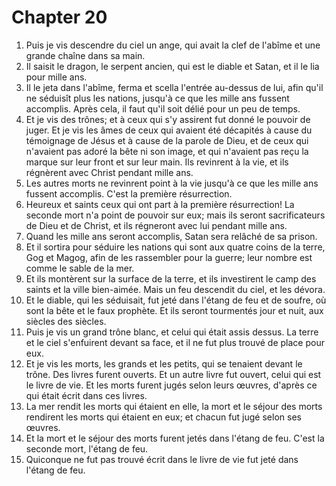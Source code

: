 # Chapter 20

1. Puis je vis descendre du ciel un ange, qui avait la clef de l'abîme et une grande chaîne dans sa main.
2. Il saisit le dragon, le serpent ancien, qui est le diable et Satan, et il le lia pour mille ans.
3. Il le jeta dans l'abîme, ferma et scella l'entrée au-dessus de lui, afin qu'il ne séduisît plus les nations, jusqu'à ce que les mille ans fussent accomplis. Après cela, il faut qu'il soit délié pour un peu de temps.
4. Et je vis des trônes; et à ceux qui s'y assirent fut donné le pouvoir de juger. Et je vis les âmes de ceux qui avaient été décapités à cause du témoignage de Jésus et à cause de la parole de Dieu, et de ceux qui n'avaient pas adoré la bête ni son image, et qui n'avaient pas reçu la marque sur leur front et sur leur main. Ils revinrent à la vie, et ils régnèrent avec Christ pendant mille ans.
5. Les autres morts ne revinrent point à la vie jusqu'à ce que les mille ans fussent accomplis. C'est la première résurrection.
6. Heureux et saints ceux qui ont part à la première résurrection! La seconde mort n'a point de pouvoir sur eux; mais ils seront sacrificateurs de Dieu et de Christ, et ils régneront avec lui pendant mille ans.
7. Quand les mille ans seront accomplis, Satan sera relâché de sa prison.
8. Et il sortira pour séduire les nations qui sont aux quatre coins de la terre, Gog et Magog, afin de les rassembler pour la guerre; leur nombre est comme le sable de la mer.
9. Et ils montèrent sur la surface de la terre, et ils investirent le camp des saints et la ville bien-aimée. Mais un feu descendit du ciel, et les dévora.
10. Et le diable, qui les séduisait, fut jeté dans l'étang de feu et de soufre, où sont la bête et le faux prophète. Et ils seront tourmentés jour et nuit, aux siècles des siècles.
11. Puis je vis un grand trône blanc, et celui qui était assis dessus. La terre et le ciel s'enfuirent devant sa face, et il ne fut plus trouvé de place pour eux.
12. Et je vis les morts, les grands et les petits, qui se tenaient devant le trône. Des livres furent ouverts. Et un autre livre fut ouvert, celui qui est le livre de vie. Et les morts furent jugés selon leurs œuvres, d'après ce qui était écrit dans ces livres.
13. La mer rendit les morts qui étaient en elle, la mort et le séjour des morts rendirent les morts qui étaient en eux; et chacun fut jugé selon ses œuvres.
14. Et la mort et le séjour des morts furent jetés dans l'étang de feu. C'est la seconde mort, l'étang de feu.
15. Quiconque ne fut pas trouvé écrit dans le livre de vie fut jeté dans l'étang de feu.

